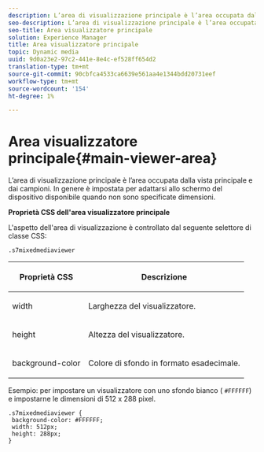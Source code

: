 ```yaml
---
description: L’area di visualizzazione principale è l’area occupata dalla vista principale e dai campioni. In genere è impostata per adattarsi allo schermo del dispositivo disponibile quando non sono specificate dimensioni.
seo-description: L’area di visualizzazione principale è l’area occupata dalla vista principale e dai campioni. In genere è impostata per adattarsi allo schermo del dispositivo disponibile quando non sono specificate dimensioni.
seo-title: Area visualizzatore principale
solution: Experience Manager
title: Area visualizzatore principale
topic: Dynamic media
uuid: 9d0a23e2-97c2-441e-8e4c-ef528ff654d2
translation-type: tm+mt
source-git-commit: 90cbfca4533ca6639e561aa4e1344bdd20731eef
workflow-type: tm+mt
source-wordcount: '154'
ht-degree: 1%

---
```



# Area visualizzatore principale{#main-viewer-area}

L’area di visualizzazione principale è l’area occupata dalla vista principale e dai campioni. In genere è impostata per adattarsi allo schermo del dispositivo disponibile quando non sono specificate dimensioni.

<!--<a id="section_061E550C1C1D4DB2BD663A898895B38C"></a>-->

**Proprietà CSS dell&#39;area visualizzatore principale**

L&#39;aspetto dell&#39;area di visualizzazione è controllato dal seguente selettore di classe CSS:

```
.s7mixedmediaviewer 
```

<table id="table_94EE3F5BBE4547C0B4943471CEE7EDE4"> 
 <thead> 
  <tr> 
   <th colname="col1" class="entry"> <p> Proprietà CSS </p> </th> 
   <th colname="col2" class="entry"> <p>Descrizione </p> </th> 
  </tr> 
 </thead>
 <tbody> 
  <tr> 
   <td colname="col1"> <p> <span class="codeph"> width </span> </p> </td> 
   <td colname="col2"> <p>Larghezza del visualizzatore. </p> </td> 
  </tr> 
  <tr> 
   <td colname="col1"> <p> <span class="codeph"> height </span> </p> </td> 
   <td colname="col2"> <p>Altezza del visualizzatore. </p> </td> 
  </tr> 
  <tr> 
   <td colname="col1"> <p> <span class="codeph"> background-color  </span> </p> </td> 
   <td colname="col2"> <p> Colore di sfondo in formato esadecimale. </p> </td> 
  </tr> 
 </tbody> 
</table>

Esempio: per impostare un visualizzatore con uno sfondo bianco ( `#FFFFFF`) e impostarne le dimensioni di 512 x 288 pixel.

```
.s7mixedmediaviewer { 
 background-color: #FFFFFF; 
 width: 512px; 
 height: 288px;  
}
```

